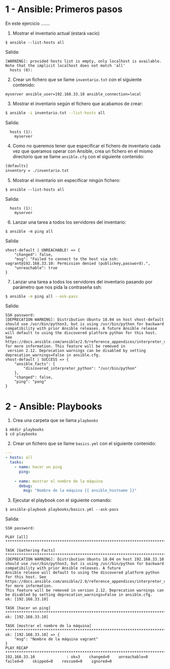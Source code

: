 # 1 - Ansible: Primeros pasos

En este ejercicio .......

1. Mostrar el inventario actual (estará vacío)  
```
$ ansible --list-hosts all
```
   Salida:
```
[WARNING]: provided hosts list is empty, only localhost is available. Note that the implicit localhost does not match 'all'
  hosts (0):
```

2. Crear un fichero que se llame `inventario.txt` con el siguiente contenido:  
```
myserver ansible_user=192.168.33.10 ansible_connection=local
```

3. Mostrar el inventario según el fichero que acabamos de crear:
```bash
$ ansible -i inventario.txt --list-hosts all
```
   Salida:
```
  hosts (1):
    myserver
```

4. Como no queremos tener que especificar el fichero de inventario cada vez que queramos operar con Ansible, crea un fichero en el mismo directorio que se llame `ansible.cfg` con el siguiente contenido:
```bash
[defaults]
inventory = ./inventario.txt
```

5. Mostrar el inventario sin especificar ningún fichero:  
```
$ ansible --list-hosts all
```
   Salida:
```
  hosts (1):
    myserver
```  

6. Lanzar una tarea a todos los servidores del inventario:
```
$ ansible -m ping all
```
   Salida:
```
vhost-default | UNREACHABLE! => {
    "changed": false,
    "msg": "Failed to connect to the host via ssh: vagrant@192.168.33.10: Permission denied (publickey,password).",
    "unreachable": true
}
```

7. Lanzar una tarea a todos los servidores del inventario pasando por parámetro que nos pida la contraseña ssh:
```bash
$ ansible -m ping all --ask-pass
```
   Salida:
```
SSH password: 
[DEPRECATION WARNING]: Distribution Ubuntu 18.04 on host vhost-default should use /usr/bin/python3, but is using /usr/bin/python for backward compatibility with prior Ansible releases. A future Ansible release 
will default to using the discovered platform python for this host. See https://docs.ansible.com/ansible/2.9/reference_appendices/interpreter_discovery.html for more information. This feature will be removed in
 version 2.12. Deprecation warnings can be disabled by setting deprecation_warnings=False in ansible.cfg.
vhost-default | SUCCESS => {
    "ansible_facts": {
        "discovered_interpreter_python": "/usr/bin/python"
    },
    "changed": false,
    "ping": "pong"
}
```

# 2 - Ansible: Playbooks

1. Crea una carpeta que se llama `playbooks`
```
$ mkdir playbooks
$ cd playbooks
```

2. Crear un fichero que se llame `basics.yml` con el siguiente contenido:

```yaml
---
- hosts: all
  tasks:
    - name: hacer un ping
      ping:
        
    - name: mostrar el nombre de la máquina
      debug:
        msg: "Nombre de la máquina {{ ansible_hostname }}"
```

3. Ejecutar el playbook con el siguiente comando:
```
$ ansible-playbook playbooks/basics.yml --ask-pass
```
   Salida:
   
```
SSH password: 
```
```
PLAY [all] ******************************************************************************************************************************************************************************************
```
```
TASK [Gathering Facts] ******************************************************************************************************************************************************************************
[DEPRECATION WARNING]: Distribution Ubuntu 18.04 on host 192.168.33.10 should use /usr/bin/python3, but is using /usr/bin/python for backward compatibility with prior Ansible releases. A future 
Ansible release will default to using the discovered platform python for this host. See https://docs.ansible.com/ansible/2.9/reference_appendices/interpreter_discovery.html for more information. 
This feature will be removed in version 2.12. Deprecation warnings can be disabled by setting deprecation_warnings=False in ansible.cfg.
ok: [192.168.33.10]
```
```
TASK [hacer un ping] ********************************************************************************************************************************************************************************
ok: [192.168.33.10]
```
```
TASK [mostrar el nombre de la máquina] **************************************************************************************************************************************************************
ok: [192.168.33.10] => {
    "msg": "Nombre de la máquina vagrant"
}
PLAY RECAP ******************************************************************************************************************************************************************************************
192.168.33.10              : ok=3    changed=0    unreachable=0    failed=0    skipped=0    rescued=0    ignored=0 
```
